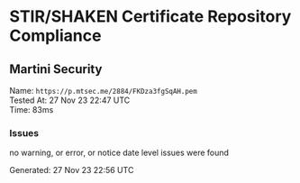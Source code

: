 # STIR/SHAKEN Certificate Repository Compliance

## Martini Security

Name: `https://p.mtsec.me/2884/FKDza3fgSqAH.pem`\
Tested At: 27 Nov 23 22:47 UTC\
Time: 83ms

### Issues

no warning, or error, or notice date level issues were found

Generated: 27 Nov 23 22:56 UTC